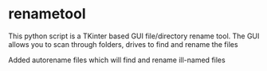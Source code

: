 # renametool
This python script is a TKinter based GUI file/directory rename tool.
The GUI allows you to scan through folders, drives to find and rename the files

Added autorename files which will find and rename ill-named files

